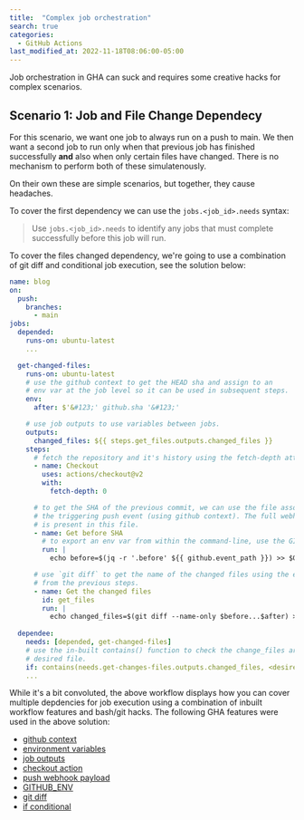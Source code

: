 ```yaml
---
title:  "Complex job orchestration"
search: true
categories: 
  - GitHub Actions
last_modified_at: 2022-11-18T08:06:00-05:00
---
```


Job orchestration in GHA can suck and requires some creative hacks for complex scenarios.

## Scenario 1: Job and File Change Dependecy 

For this scenario, we want one job to always run on a push to main. We then want a second job to run only when that previous job has finished successfully **and** also when only certain files have changed. There is no mechanism to perform both of these simulatenously.

On their own these are simple scenarios, but together, they cause headaches.

To cover the first dependency we can use the `jobs.<job_id>.needs` syntax:
> Use `jobs.<job_id>.needs` to identify any jobs that must complete successfully before this job will run.

To cover the files changed dependency, we're going to use a combination of git diff and conditional job execution, see the solution below:


```yaml
name: blog
on:
  push:
    branches:
      - main
jobs:
  depended:
    runs-on: ubuntu-latest
    ...

  get-changed-files:
    runs-on: ubuntu-latest
    # use the github context to get the HEAD sha and assign to an 
    # env var at the job level so it can be used in subsequent steps.
    env:
      after: $'&#123;' github.sha '&#123;'

    # use job outputs to use variables between jobs.
    outputs:
      changed_files: ${{ steps.get_files.outputs.changed_files }}
    steps:
      # fetch the repository and it's history using the fetch-depth attribute.
      - name: Checkout
        uses: actions/checkout@v2
        with:
          fetch-depth: 0

      # to get the SHA of the previous commit, we can use the file associated with
      # the triggering push event (using github context). The full webhook payload
      # is present in this file.
      - name: Get before SHA
        # to export an env var from within the command-line, use the GITHUB_ENV  
        run: |
          echo before=$(jq -r '.before' ${{ github.event_path }}) >> $GITHUB_ENV

      # use `git diff` to get the name of the changed files using the exported SHAs
      # from the previous steps.
      - name: Get the changed files
        id: get_files
        run: |
          echo changed_files=$(git diff --name-only $before...$after) >> $GITHUB_OUTPUT  
    
  dependee:
    needs: [depended, get-changed-files]
    # use the in-built contains() function to check the change_files array for the 
    # desired file.
    if: contains(needs.get-changes-files.outputs.changed_files, <desired-file/s>)
    ...
```

While it's a bit convoluted, the above workflow displays how you can cover multiple depdencies for job execution using a combination of inbuilt workflow features and bash/git hacks. The following GHA features were used in the above solution:
- [github context](https://docs.github.com/en/actions/learn-github-actions/contexts#github-context)
- [environment variables](https://docs.github.com/en/actions/learn-github-actions/environment-variables#about-environment-variables)
- [job outputs](https://docs.github.com/en/actions/using-workflows/workflow-syntax-for-github-actions#jobsjob_idoutputs)
- [checkout action](https://github.com/actions/checkout)
- [push webhook payload](https://docs.github.com/en/developers/webhooks-and-events/webhooks/webhook-events-and-payloads#push)
- [GITHUB_ENV](https://docs.github.com/en/actions/using-workflows/workflow-commands-for-github-actions#setting-an-environment-variable)
- [git diff](https://git-scm.com/docs/git-diff#Documentation/git-diff.txt---name-only)
- [if conditional](https://docs.github.com/en/actions/using-workflows/workflow-syntax-for-github-actions#jobsjob_idstepsif)